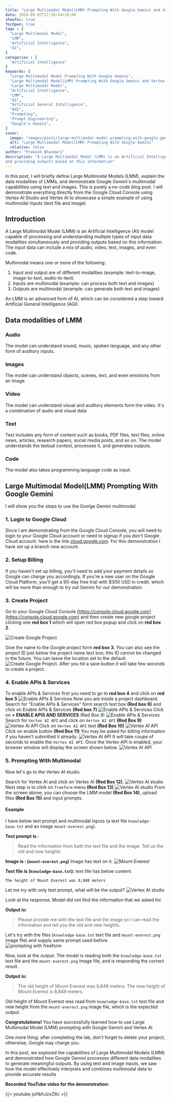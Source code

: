 ```yaml
---
title: "Large Multimodal Model(LMM) Prompting With Google Gemini and Vertex AI"
date: 2024-09-07T17:26:54+10:00
showToc: true
TocOpen: true
tags : [
  "Large Multimodal Model",
  "LMM",
  "Artificial Intelligence",
  "AI",
]
categories : [
  "Artificial Intelligence"
]
keywords: [
  "Large Multimodal Model Prompting With Google Gemini",
  "Large Multimodal Model(LMM) Prompting With Google Gemini and Vertex AI",
  "Large Multimodal Model",
  "Artificial Intelligence",
  "LMM",
  "AI",
  "Artificial General Intelligence",
  "AGI",
  "Prompting",
  "Prompt Engineering",
  "Google's Gemini",
]
cover:
  image: "images/posts/large-multimodal-model-prompting-with-google-gemini-and-vertex-ai/large-multimodal-model.png" 
  alt: "Large Multimodal Model(LMM) Prompting With Google Gemini"
  relative: false
author: "Prakash Bhandari"
description: "A Large Multimodal Model (LMM) is an Artificial Intelligence (AI) model capable of processing and understanding multiple types of data modalities (such as text, audio, video, images, and potentially others) simultaneously, 
and providing outputs based on this information"
---
```

In this post, I will briefly define Large Multimodal Models (LMM), explain the data modalities of LMMs, 
and demonstrate Google Gemini's multimodal capabilities using text and images.
This is purely a no-code blog post.
I will demonstrate everything directly from the Google Cloud Console using
Vertex AI Studio and Vertex AI to showcase a simple example of using multimodal inputs (text file and image)

## Introduction
A Large Multimodal Model (LMM) is an Artificial Intelligence (AI) model capable of processing and understanding multiple types of input data modalities simultaneously and providing outputs based on this information. 
The input data can include a mix of audio, video, text, images, and even code.

Multimodal means one or more of the following:
1. Input and output are of different modalities (example: text-to-image, image-to-text, audio-to-text)
2. Inputs are multimodal (example: can process both text and images)
3. Outputs are multimodal (example: can generate both text and images)

An LMM is an advanced form of AI, which can be considered a step toward Artificial General Intelligence (AGI).

## Data modalities of LMM
### Audio
The model can understand sound, music, spoken language, and any other form of auditory inputs.
### Images
The model can understand objects, scenes, text, and even emotions from an image.
### Video
The model can understand visual and auditory elements form the video. It's a combination of audio and visual data
### Text
Text includes any form of content such as books, PDF files, text files, online news, articles, research papers, social media posts, and so on.
The model understands the textual context, processes it, and generates outputs.
### Code
The model also takes programming language code as input.

## Large Multimodal Model(LMM) Prompting With Google Gemini
I will show you the steps to use the Goolge Gemini multimodal.
### 1. Login to Google Cloud
Since I am demonstrating from the Google Cloud Console, you will need to login to your 
Google Cloud account or need to signup if you don't Google Cloud account.
here is the link [cloud.google.com](https://cloud.google.com). For this demonstration I have set up a branch new account.

### 2. Setup Billing
If you haven't set up billing, you'll need to add your payment details so Google can charge you accordingly.
If you're a new user on the Google Cloud Platform, you'll get a 90-day free trial with $300 USD in credit, which will be more than enough to try out Gemini for our demonstration.

### 3. Create Project 
Go to your Google Cloud Console [https://console.cloud.google.com](https://console.cloud.google.com) 
and then create new google project clicking one **red box 1** which will open red box popup and click on **red box 2**. 

![Create Google Project](/images/posts/large-multimodal-model-prompting-with-google-gemini-and-vertex-ai/create-google-project.png#center "Create Google Project")

Give the name to the Google project form **red box 3**.
You can also see the project ID just below the project name text box; this ID cannot be changed in the future. You can leave the location set to the default. 
![Create Google Project](/images/posts/large-multimodal-model-prompting-with-google-gemini-and-vertex-ai/create-google-project-2.png#center "Create Google Project").
After you hit a save button it will take few seconds to create a project.

### 4. Enable APIs & Services
To enable APIs & Services first you need to go to **red box 4** and click on **red box 5**
![Enable APIs & Services](/images/posts/large-multimodal-model-prompting-with-google-gemini-and-vertex-ai/enable-api-services-1.png#center "Enable APIs & Services")
Now you are inside a project dashboard. Search for "Enable APIs & Services" form search text box  **(Red box 6)**  and click on Enable APIs & Services **(Red box 7)**
![Enable APIs & Services](/images/posts/large-multimodal-model-prompting-with-google-gemini-and-vertex-ai/enable-api-services-2.png#center "Enable APIs & Services")
Click on **+ ENABLE APIS AND SERVICES** (Red Box 8)
![Enable APIs & Services](/images/posts/large-multimodal-model-prompting-with-google-gemini-and-vertex-ai/enable-api-services-3.png#center "Enable APIs & Services")
Search for `Vertex AI API` and click on `Vertex AI API` **(Red Box 9)**
![Vertex AI API](/images/posts/large-multimodal-model-prompting-with-google-gemini-and-vertex-ai/vertex-ai-api-1.png#center "Vertex AI API")
Click on  `Vertex AI API` text **(Red Box 10)**
![Vertex AI API](/images/posts/large-multimodal-model-prompting-with-google-gemini-and-vertex-ai/vertex-ai-api-2.png#center "Vertex AI API")
Click on enable button **(Red Box 11)** You may be asked for billing information if you haven’t submitted it already.
![Vertex AI API](/images/posts/large-multimodal-model-prompting-with-google-gemini-and-vertex-ai/vertex-ai-api-3.png#center "Vertex AI API")
It will take coupe of seconds to enable the `Vertex AI API`.
Once the Vertex API is enabled, your browser window will display the screen shown below.
![Vertex AI API](/images/posts/large-multimodal-model-prompting-with-google-gemini-and-vertex-ai/vertex-ai-api-4.png#center "Vertex AI API")

### 5. Prompting With Multimodal

Now let's go to the Vertex AI studio.

Search for Vertex AI and click on Vertex AI **(Red Box 12)**.
![Vertex AI studio](/images/posts/large-multimodal-model-prompting-with-google-gemini-and-vertex-ai/vertex-ai-studio-1.png#center "Vertex AI studio")
Next step is to clink on `freeform` menu **(Red Box 13)**
![Vertex AI studio](/images/posts/large-multimodal-model-prompting-with-google-gemini-and-vertex-ai/prompting-with-freeform-1.png#center "Vertex AI studio")
From the screen above, you can choose the LMM model **(Red Box 14)**, upload files **(Red Box 15)** and input prompts.

#### Example
I have below text prompt and multimodal inputs (a text file `knowledge-base.txt` and an image `mount-everest.png`).

**Text prompt is :** 
> Read the information from both the text file and the image. Tell us the old and new heights

**Image is : (`mount-everest.png`)** Image has text on it.
![Mount Everest](/images/posts/large-multimodal-model-prompting-with-google-gemini-and-vertex-ai/mount-everest.png#center "Mount Everest")

**Text file is (`knowledge-base.txt`):** text file has below content
```text
The height of Mount Everest was 8,848 meters
```

Let me try with only text prompt, what will be the output?
![Vertex AI studio](/images/posts/large-multimodal-model-prompting-with-google-gemini-and-vertex-ai/prompting-with-freeform-only-with-text-prompt.png#center "Vertex AI studio")

Look at the response. Model did not find the information that we asked for.

**Output is:**
> Please provide me with the text file and the image so I can read the information and tell you the old and new heights.


Let's try with the files (`knowledge-base.txt` text file and `mount-everest.png` image file) and supply same prompt used before.
![prompting with freeform](/images/posts/large-multimodal-model-prompting-with-google-gemini-and-vertex-ai/prompting-with-freeform-only-with-files.png#center "prompting with freeform")

Now, look at the output. 
The model is reading both the `knowledge-base.txt` text file and the `mount-everest.png` image file, and is responding the correct result.

**Output is:**

>The old height of Mount Everest was 8,848 meters. The new height of Mount Everest is 8,849 meters.

Old height of Mount Everest was read from `knowledge-base.txt` text file and new height from the `mount-everest.png` image file, which is the expected output.

**Congratulations!** You have successfully learned how to use Large Multimodal Model (LMM) prompting with Google Gemini and Vertex AI

One more thing: after completing the lab, don't forget to delete your project; otherwise, Google may charge you.

In this post, we explored the capabilities of Large Multimodal Models (LMM) 
and demonstrated how Google Gemini processes different data modalities to generate meaningful outputs. 
By using text and image inputs, we saw how the model effectively interprets and 
combines multimodal data to provide accurate results

**Recorded YouTube video for the demonstration:**

{{< youtube juHbhJzxZ6c >}}